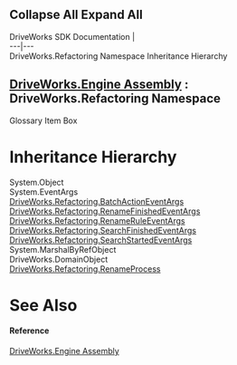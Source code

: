 Collapse All Expand All  
---  
DriveWorks SDK Documentation  |   
---|---  
DriveWorks.Refactoring Namespace Inheritance Hierarchy   
  
[DriveWorks.Engine Assembly](topic2156.md) : DriveWorks.Refactoring Namespace  
---  
  
Glossary Item Box

# Inheritance Hierarchy

System.Object  
System.EventArgs  
[DriveWorks.Refactoring.BatchActionEventArgs](topic10269.md)  
[DriveWorks.Refactoring.RenameFinishedEventArgs](topic10277.md)  
[DriveWorks.Refactoring.RenameRuleEventArgs](topic10306.md)  
[DriveWorks.Refactoring.SearchFinishedEventArgs](topic10317.md)  
[DriveWorks.Refactoring.SearchStartedEventArgs](topic10326.md)  
System.MarshalByRefObject  
DriveWorks.DomainObject  
[DriveWorks.Refactoring.RenameProcess](topic10287.md)  


# See Also

#### Reference

[DriveWorks.Engine Assembly](topic2156.md)


